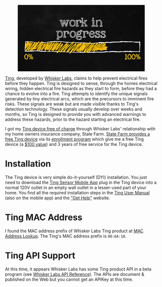 <!--
Maintainer:   jeffskinnerbox@yahoo.com / www.jeffskinnerbox.me
Version:      0.0.0
-->


<div align="center">
<img src="https://raw.githubusercontent.com/jeffskinnerbox/blog/main/content/images/banners-bkgrds/work-in-progress.jpg" title="These materials require additional work and are not ready for general use." align="center" width=420px height=219px>
</div>


[Ting][01], developed by [Whisker Labs][02],
claims to help prevent electrical fires before they happen.
Ting is designed to sense, through the homes electrical wiring,
hidden electrical fire hazards as they start to form,
before they had a chance to evolve into a fire.
Ting attempts to identify the unique signals generated by tiny electrical arcs,
which are the precursors to imminent fire risks.
These signals are weak but are made visible thanks to Ting's detection technology.
These signals usually develop over weeks and months,
so Ting is designed to provide you with advanced warnings to address these hazards,
prior to the hazard starting an electrical fire.

I got my [Ting device free of charge][03] through Whisker Labs'
relationship with my home owners insurance company, State Farm.
[State Farm provides a free Ting device][06] via its [enrollment program][07]
which give me a free Ting device (a [$100 value][05])
and 3 years of free service for the Ting device.

# Installation
The Ting device is very simple do-it-yourself (DYI) installation.
You just need to download the [Ting Sensor Mobile App][08]
plug in the Ting device into a normal 120V outlet
in an empty wall outlet in a lesser-used part of your home.
You find all the required installation steps in the [Ting User Manual][09]
(also on the mobile app) and the ["Get Help"][10] website.

# Ting MAC Address
I found the MAC address prefix of Whisker Labs Ting product at [MAC Address Lookup][12].
The Ting's MAC address prefix is `80:6A:10`.

# Ting API Support
At this time, it appears Whisker Labs has some Ting product API in a beta program
(see [Whisker Labs API Reference][11]).
The APIs are document & published on the Web but you cannot get an APIKey at this time.



[01]:https://www.tingfire.com/
[02]:https://www.whiskerlabs.com/
[03]:https://www.tingfire.com/get-ting/
[04]:https://www.statefarm.com/insurance/home-and-property/ting-fire-safety
[05]:https://www.tingfire.com/shop/ting-home-protection-service/
[06]:https://newsroom.statefarm.com/state-farm-ting-electrical-fire/
[07]:https://www.statefarm.com/insurance/home-and-property/ting-fire-safety
[08]:https://play.google.com/store/apps/details?id=com.whiskerlabs.sparkfault.mobile
[09]:https://www.tingfire.com/3d-flip-book/ting-user-manual-v1-2/
[10]:https://www.tingfire.com/help/faq/
[11]:https://www.whiskerlabs.com/docs.html
[12]:https://maclookup.app/vendors/whisker-labs-ting

